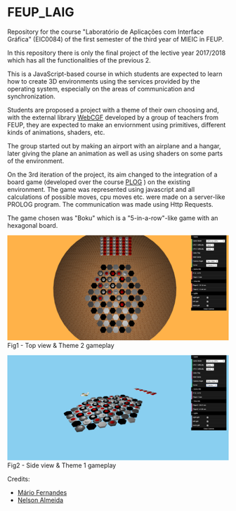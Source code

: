 # FEUP_LAIG
Repository for the course "Laboratório de Aplicações com Interface Gráfica" (EIC0084) of the first semester of the third year of MIEIC in FEUP.

In this repository there is only the final project of the lective year 2017/2018 which has all the functionalities of the previous 2.

This is a JavaScript-based course in which students are expected to learn how to create 3D environments using the services provided by the operating system, especially on the areas of communication and synchronization. 

Students are proposed a project with a theme of their own choosing and, with the external library [WebCGF](https://paginas.fe.up.pt/~ruirodrig/pub/sw/webcgf/docs/) developed by a group of teachers from FEUP, they are expected to make an enviornment using primitives, different kinds of animations, shaders, etc.

The group started out by making an airport with an airplane and a hangar, later giving the plane an animation as well as using shaders on some parts of the environment.

On the 3rd iteration of the project, its aim changed to the integration of a board game (developed over the course [PLOG](https://github.com/MarioFernandes73/FEUP_PLOG) ) on the existing environment. The game was represented using javascript and all calculations of possible moves, cpu moves etc. were made on a server-like PROLOG program. The communication was made using Http Requests.

The game chosen was "Boku" which is a "5-in-a-row"-like game with an hexagonal board.


![alt text](screenshots/gameplay.PNG)
Fig1 - Top view & Theme 2 gameplay

![alt text](screenshots/gameplay2.PNG)
Fig2 - Side view & Theme 1 gameplay


Credits:
* [Mário Fernandes](https://github.com/MarioFernandes73)
* [Nelson Almeida](https://github.com/PoiSoNz)
